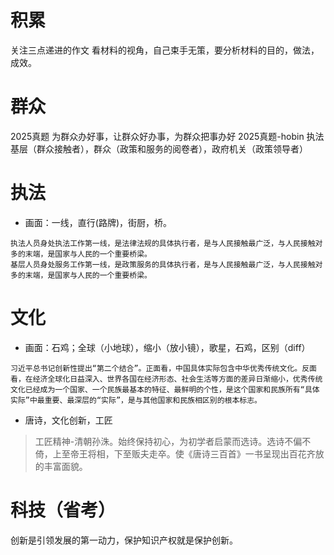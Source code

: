 # 积累
关注三点递进的作文
看材料的视角，自己束手无策，要分析材料的目的，做法，成效。
# 群众
2025真题 为群众办好事，让群众好办事，为群众把事办好
2025真题-hobin 执法基层（群众接触者），群众（政策和服务的阅卷者），政府机关（政策领导者）
# 执法
- 画面：一线，直行(路牌)，街厨，桥。
```
执法人员身处执法工作第一线，是法律法规的具体执行者，是与人民接触最广泛，与人民接触对多的末端，是国家与人民的一个重要桥梁。
基层人员身处服务工作第一线，是政策服务的具体执行者，是与人民接触最广泛，与人民接触对多的末端，是国家与人民的一个重要桥梁。
```
# 文化
- 画面：石鸡；全球（小地球），缩小（放小镜），歌星，石鸡，区别（diff）
```
习近平总书记创新性提出“第二个结合”。正面看，中国具体实际包含中华优秀传统文化。反面看，在经济全球化日益深入、世界各国在经济形态、社会生活等方面的差异日渐缩小，优秀传统文化已经成为一个国家、一个民族最基本的特征、最鲜明的个性，是这个国家和民族所有“具体实际”中最重要、最深层的“实际”，是与其他国家和民族相区别的根本标志。
```
- 唐诗，文化创新，工匠
> 工匠精神-清朝孙洙。始终保持初心，为初学者启蒙而选诗。选诗不偏不倚，上至帝王将相，下至贩夫走卒。使《唐诗三百首》一书呈现出百花齐放的丰富面貌。
# 科技（省考）
创新是引领发展的第一动力，保护知识产权就是保护创新。
